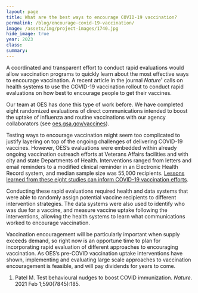 ```yaml
---	
layout: page	
title: What are the best ways to encourage COVID-19 vaccination?
permalink: /blog/encourage-covid-19-vaccination/	
image: /assets/img/project-images/1740.jpg
hide_image: true
year: 2023
class:	
summary: 	
---	
```


A coordinated and transparent effort to conduct rapid evaluations would allow vaccination programs to quickly learn about the most effective ways to encourage vaccination. A recent article in the journal *Nature*¹ calls on health systems to use the COVID-19 vaccination rollout to conduct rapid evaluations on how best to encourage people to get their vaccines. 

Our team at OES has done this type of work before. We have completed eight randomized evaluations of direct communications intended to boost the uptake of influenza and routine vaccinations with our agency collaborators (see <a href="https://oes.gsa.gov/vaccines/" target="_blank">oes.gsa.gov/vaccines</a>).

Testing ways to encourage vaccination might seem too complicated to justify layering on top of the ongoing challenges of delivering COVID-19 vaccines. However, OES’s evaluations were embedded within already ongoing vaccination outreach efforts at Veterans Affairs facilities and with city and state Departments of Health. Interventions ranged from letters and email reminders to a modified clinical reminder in an Electronic Health Record system, and median sample size was 55,000 recipients. <a href="https://oes.gsa.gov/assets/publications/OES-vaccine-paper-2-page-summary.pdf" target="_blank">Lessons learned from these eight studies can inform COVID-19 vaccination efforts</a>.

Conducting these rapid evaluations required health and data systems that were able to randomly assign potential vaccine recipients to different intervention strategies. The data systems were also used to identify who was due for a vaccine, and measure vaccine uptake following the interventions, allowing the health systems to learn what communications worked to encourage vaccination. 

Vaccination encouragement will be particularly important when supply exceeds demand, so right now is an opportune time to plan for incorporating rapid evaluation of different approaches to encouraging vaccination. As OES’s pre-COVID vaccination uptake interventions have shown, implementing and evaluating large scale approaches to vaccination encouragement is feasible, and will pay dividends for years to come. 

1. Patel M. Test behavioural nudges to boost COVID immunization. *Nature*. 2021 Feb 1;590(7845):185.
